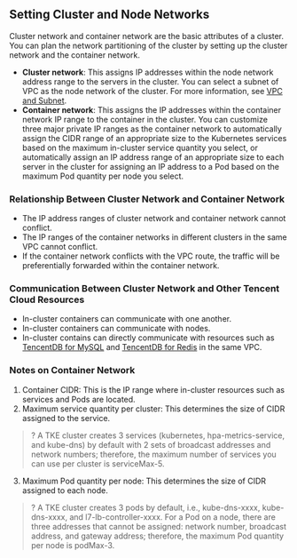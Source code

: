 ## Setting Cluster and Node Networks

Cluster network and container network are the basic attributes of a cluster. You can plan the network partitioning of the cluster by setting up the cluster network and the container network.
- **Cluster network**: This assigns IP addresses within the node network address range to the servers in the cluster. You can select a subnet of VPC as the node network of the cluster. For more information, see [VPC and Subnet](/doc/product/215/4927).
- **Container network**: This assigns the IP addresses within the container network IP range to the container in the cluster. You can customize three major private IP ranges as the container network to automatically assign the CIDR range of an appropriate size to the Kubernetes services based on the maximum in-cluster service quantity you select, or automatically assign an IP address range of an appropriate size to each server in the cluster for assigning an IP address to a Pod based on the maximum Pod quantity per node you select.

### Relationship Between Cluster Network and Container Network

- The IP address ranges of cluster network and container network cannot conflict.
- The IP ranges of the container networks in different clusters in the same VPC cannot conflict.
- If the container network conflicts with the VPC route, the traffic will be preferentially forwarded within the container network.

### Communication Between Cluster Network and Other Tencent Cloud Resources

- In-cluster containers can communicate with one another.
- In-cluster containers can communicate with nodes.
- In-cluster contains can directly communicate with resources such as [TencentDB for MySQL](https://cloud.tencent.com/product/cdb-overview) and [TencentDB for Redis](/doc/product/239/3205) in the same VPC.

### Notes on Container Network

1. Container CIDR: This is the IP range where in-cluster resources such as services and Pods are located.
2. Maximum service quantity per cluster: This determines the size of CIDR assigned to the service.
>? A TKE cluster creates 3 services (kubernetes, hpa-metrics-service, and kube-dns) by default with 2 sets of broadcast addresses and network numbers; therefore, the maximum number of services you can use per cluster is serviceMax-5.
3. Maximum Pod quantity per node: This determines the size of CIDR assigned to each node.
>? A TKE cluster creates 3 pods by default, i.e., kube-dns-xxxx, kube-dns-xxxx, and l7-lb-controller-xxxx.
For a Pod on a node, there are three addresses that cannot be assigned: network number, broadcast address, and gateway address; therefore, the maximum Pod quantity per node is podMax-3.
